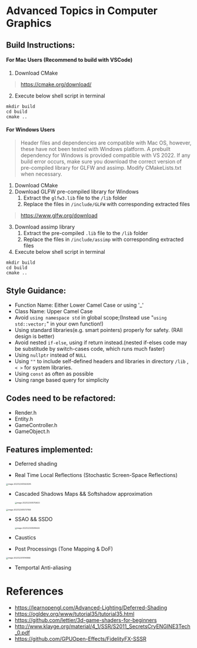 # Advanced Topics in Computer Graphics
## Build Instructions:

#### For Mac Users (Recommend to build with VSCode)

1. Download CMake 

> https://cmake.org/download/

2. Execute below shell script in terminal

```shell
mkdir build
cd build
cmake ..
```



#### For Windows Users

> Header files and dependencies are compatible with Mac OS, however, these have not been tested with Windows platform. A prebuilt dependency for Windows is provided compatible with VS 2022. If any build error occurs, make sure you download the correct version of pre-compiled library for GLFW and assimp. Modify CMakeLists.txt when necessary.

1. Download CMake
2. Download GLFW pre-compiled library for Windows
   1. Extract the `glfw3.lib` file to the `/lib` folder
   2. Replace the files in `/include/GLFW` with corresponding extracted files

>  https://www.glfw.org/download

3. Download assimp library 
   1. Extract the pre-compiled `.lib` file to the `/lib` folder
   2. Replace the files in `/include/assimp` with corresponding extracted files
4. Execute below shell script in terminal

```shell
mkdir build
cd build
cmake ..
```



## Style Guidance:

* Function Name: Either Lower Camel Case or using '_'
* Class Name: Upper Camel Case
* Avoid `using namespace std` in global scope;(Instead use "``using std::vector;``" in your own function!)
* Using standard libraries(e.g. smart pointers) properly for safety. (RAII design is better)
* Avoid nested `if-else`, using if return instead.(nested if-elses code may be substitude by switch-cases code, which runs much faster)
* Using `nullptr` instead of `NULL`
* Using `""` to include self-defined headers and libraries in directory `/lib` , `< >` for system libraries.
* Using `const` as often as possible
* Using range based query for simplicity



## Codes need to be refactored:

* Render.h
* Entity.h
* GameController.h
* GameObject.h



## Features implemented:

* Deferred shading

* Real Time Local Reflections (Stochastic Screen-Space Reflections)

<img src="https://live.staticflickr.com/65535/52580727761_cf6a8a5dae_o.png" alt="image-20221223005629295" style="zoom:33%;" />

* Cascaded Shadows Maps && Softshadow approximation

  <img src="https://live.staticflickr.com/65535/52580992994_6c741eb5fc_o.png" alt="image-20221223005759633" style="zoom:33%;" />

<img src="https://live.staticflickr.com/65535/52581165880_7466485133_o.png" alt="image-20221223005737958" style="zoom:33%;" />

* SSAO && SSDO

  <img src="https://live.staticflickr.com/65535/52580727506_294c877e88_o.png" alt="image-20221223005916428" style="zoom:33%;" />

* Caustics

* Post Processings (Tone Mapping & DoF)

<img src="https://live.staticflickr.com/65535/52581249633_a078439352_o.png" alt="image-20221223010149966" style="zoom:33%;" />

* Temportal Anti-aliasing

# References

* https://learnopengl.com/Advanced-Lighting/Deferred-Shading
* https://ogldev.org/www/tutorial35/tutorial35.html
* https://github.com/lettier/3d-game-shaders-for-beginners
* http://www.klayge.org/material/4_1/SSR/S2011_SecretsCryENGINE3Tech_0.pdf
* https://github.com/GPUOpen-Effects/FidelityFX-SSSR

